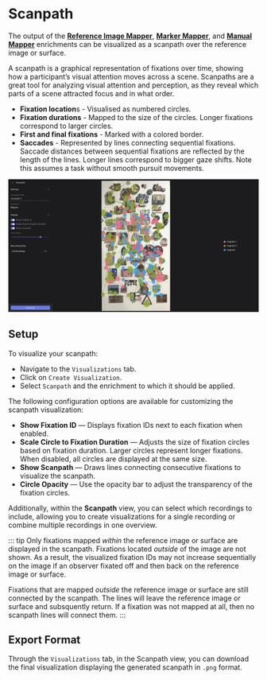 # Scanpath

<Youtube src="6xn2ehOLS94"/>

The output of the [**Reference Image Mapper**](/pupil-cloud/enrichments/reference-image-mapper/), [**Marker Mapper**](/pupil-cloud/enrichments/marker-mapper/), and [**Manual Mapper**](/pupil-cloud/enrichments/manual-mapper/) enrichments can be visualized as a scanpath over the reference image or surface.

A scanpath is a graphical representation of fixations over time, showing how a participant’s visual attention moves across a scene. 
Scanpaths are a great tool for analyzing visual attention and perception, as they reveal which parts of a scene attracted focus and in what order.

- **Fixation location**s - Visualised as numbered circles.
- **Fixation durations** - Mapped to the size of the circles. Longer fixations correspond to larger circles.
- **First and final fixations** - Marked with a colored border.
- **Saccades** - Represented by lines connecting sequential fixations. Saccade distances between sequential fixations are reflected by the length of the lines. Longer lines correspond to bigger gaze shifts. Note this assumes a task without smooth pursuit movements.

![Edit scanpaths](./scanpath_view.png)

## Setup

To visualize your scanpath:

- Navigate to the `Visualizations` tab.
- Click on `Create Visualization`.
- Select `Scanpath` and the enrichment to which it should be applied.

The following configuration options are available for customizing the scanpath visualization:

- **Show Fixation ID** — Displays fixation IDs next to each fixation when enabled.
- **Scale Circle to Fixation Duration** — Adjusts the size of fixation circles based on fixation duration. Larger circles represent longer fixations. When disabled, all circles are displayed at the same size.
- **Show Scanpath** — Draws lines connecting consecutive fixations to visualize the scanpath.
- **Circle Opacity** — Use the opacity bar to adjust the transparency of the fixation circles.

Additionally, within the **Scanpath** view, you can select which recordings to include, allowing you to create visualizations for a single recording or combine multiple recordings in one overview.

::: tip
Only fixations mapped _within_ the reference image or surface are displayed in the scanpath. Fixations located _outside_ 
of the image are not shown. As a result, the visualized fixation IDs may not increase sequentially on the image if an 
observer fixated off and then back on the reference image or surface. 

Fixations that are mapped _outside_ the reference image or surface are still connected by the scanpath. The lines will 
leave the reference image or surface and subsquently return. If a fixation was not mapped at all, then no scanpath 
lines will connect them.
:::

## Export Format

Through the `Visualizations` tab, in the Scanpath view, you can download the final visualization displaying the generated scanpath in `.png` format.

